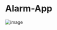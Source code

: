 # Alarm-App

![image](https://github.com/hebristeandaniela/Alarm-App/assets/124103696/b9fe3ce2-5a24-4c61-a83a-a8ddd67d8acd)
